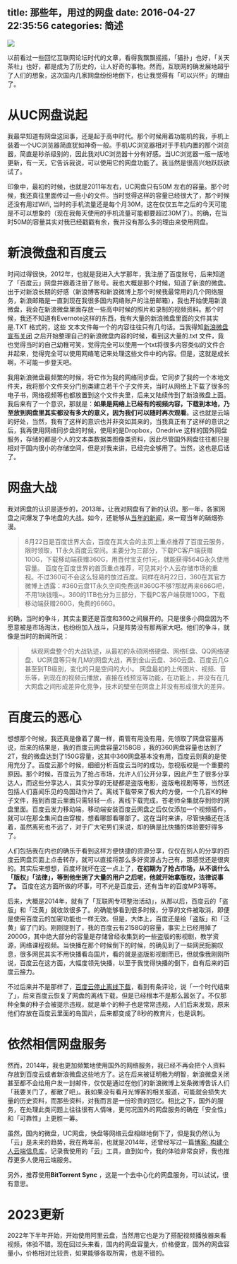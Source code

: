 title: 那些年，用过的网盘
date: 2016-04-27 22:35:56
categories: 简述
  --- 


![](https://pic1.zhimg.com/cf73d28228260888596214a8080b76c0_r.jpg)

以前看过一些回忆互联网论坛时代的文章，看得我飘飘摇摇，「猫扑」也好，「关天茶社」也好，都是成为了历史的，让人好奇的事物。然而，互联网的确发展地超乎了人们的想象，这次国内几家网盘纷纷地倒下，也让我觉得有「可以兴怀」的理由了。

# 从UC网盘说起

我最早知道有网盘这回事，还是起于高中时代。那个时候用着功能机的我，手机上装着一个UC浏览器简直犹如神奇一般。手机UC浏览器相对于手机内置的那个浏览器，简直是秒杀级别的，因此我对UC浏览器十分有好感。当UC浏览器一版一版地更新，有一天，它告诉我说，可以使用它的网盘功能了。我当然是很高兴地跃跃欲试了。

印象中，最初的时候，也就是2011年左右，UC网盘只有50M 左右的容量。那个时候，我还真往里面传过一些小的文件。当时觉得这样的容量已经很大了，那个时候还没有用过Wifi, 当时的手机流量还是每个月30M，这在仅仅五年之后的今天可能是不可以想象的（现在我每天使用的手机流量可能都要超过30M了）。的确，在当时50M的容量其实对我已经戳戳有余，我并没有那么多的理由来使用网盘。

# 新浪微盘和百度云

时间过得很快，2012年，也就是我进入大学那年，我注册了百度账号，后来知道了「百度云」网盘并跟着注册了账号。我也大概是那个时候，知道了新浪的微盘。出于对新浪长期的好感（新浪博客和新浪微博上那个时候我最常用的几个网络服务，新浪邮箱是一直到现在我很多国内网络账户的注册邮箱），我也开始使用新浪微盘，我会在新浪微盘里面存放一些高中时候的照片和录制的视频资料。那个时候，我还不知道有Evernote这样的东西，我有大量的新浪微盘里面的文件其实是.TXT 格式的，这些 文本文件每一个的内容往往只有几句话。当我得知[新浪微盘宣布关闭](http://www.williamlong.info/archives/4586.html) 之后开始整理自己的新浪微盘内容的时候，看到这大量的.txt 文件，竟也觉得当时的自己幼稚可笑，觉得完全可以使用一个txt将很多内容类似的文件合并起来，觉得完全可以使用网络笔记来处理这些文件中的内容。但是，这就是成长啊，不可能一步登天吧。

我用新浪微盘最频繁的时候，将它作为我的网络同步盘。它同步了我的一个本地文件夹，我将那个文件夹分门别类建立若干个子文件夹，当时从网络上下载了很多的电子书，网络视频等也都放置到这个文件夹里，后来又陆续传到了新浪微盘上面。我后来有了一个意识，那就是：**如果是网络上已经有的视频内容，下载到本地，乃至放到网盘里其实都没有多大的意义，因为我们可以随时再次观看**。这也就是云端的好处，当然，我有了这样的意识也并非突如其来的，当我真正有了这样的意识之后，我再使用网络同步盘的时候，使用的是Dropbox，Onedrive 这样的国外网盘服务，存储的都是个人的文本类数据类图像类资料，因此尽管国外网盘往往都只是相对于国内很小的存储空间，但是对我来讲，已经完全够用了。当然，这也是后话了。

# 网盘大战

我对网盘的认识是逐步的，2013年，让我对网盘有了新的认识。那一年，各家网盘之间爆发了争地盘的大战。如今，还能够从[当年的新闻](http://www.sootoo.com/content/443486.shtml)，来一窥当年的硝烟弥漫。

>8月22日是百度世界大会，百度在其大会的主页上重点推荐了百度云服务，限时领取，1T永久百度云空间。主要分为三部分，下载PC客户端获赠100G，下载移动端获赠360G，用百付宝支付1元，就能获得564G永久使用容量。
>百度在百度世界的首页重点推荐，可见其对个人云存储市场的重视。不过360可不会这么轻易的放过百度。同样在8月22日，360在其官方微博上透露：#360云盘1T永久空间免费送#360G不够?那就再来666G吧，不用1块钱哦~。360的1TB也分为三部分，下载PC客户端获赠100G，下载移动端获赠260G，免费的666G。

的确，当时的争斗，其实主要还是百度和360之间展开的。只是很多小网盘因为不愿意被是市场淘汰，也纷纷加入战斗，只是阵势没有那两家大吧。他们的争斗，就像是当时的新闻所说：

>　纵观网盘整个的大战轨迹，从最初的永硕网络硬盘、网络E盘、QQ网络硬盘、UC网盘等只有几M的网盘大战，再到金山云盘、360云盘、百度云几G甚至到TB级别，变化的只是空间的大小。
>网盘最初的上传图片、视频、音乐等，到现在的视频云播放，直接在线预览等功能，在功能上，并没有在几大网盘之间形成差异化竞争，技术的壁垒在网盘上并没有形成很大的差异。

# 百度云的恶心

想想那个时候，我还真是像着了魔一样，甭管有用没有用，先领取了网盘容量再说，后来的结果是，我的百度云网盘容量2158GB ，我的360网盘容量也达到了2T，我的微盘达到了150G容量，这其中360网盘基本没有用，百度云则真的是使用充分了。百度云那个时候，细细分析百度云当时的成功，忽视版权是一个重要的原因。那个时候，百度云为了抢占市场，允许人们公开分享，因此产生了很多分享达人，而这些分享达人，其实分享的无疑都是盗版电影，盗版电视剧等等，当然还包括人们喜闻乐见的岛国动作片了。离线下载带来了极大的方便，一个几百K的种子文件，拖到百度云里面只需轻轻一点，离线下载完成，苍老师全集就存到你的网盘里面。百度云发力移动端，移动端安装百度云网盘之后仅仅添加一个视频插件，就可以在那全集间自由穿梭，想看哪部看哪部了。这在当时来讲，尽管快播还在活着，虽然离死也不远了，对于广大宅男们来说，却的确是比快播的体验要好得多了。

人们包括我在内也的确乐于看到这样方便快捷的资源分享，仅仅在别人的分享的百度云网盘页面上点击转存，就可以直接将那么多好资源占为己有，那感觉还是很爽的。其实后来想想，百度坏就坏在这一点上了，**在初期为了抢占市场，从不谈什么「版权」「法律」，等到他坐拥了大量的用户之后呢，他就开始拿版权，法律说事了。** 百度在这方面所做的坏事，可不光是百度云，还有当年的百度MP3等等。

后来，大概是2014年，就有了「互联网专项整治活动」，从那以后，百度云的「盗版」和「泛黄」就收敛很多了。的确能够看到很多时候，分享的文件被取消，即便是使用百度云的加密功能也一样无效。但是，大体上，百度还是给「盗版」和「泛黄」留了门的。刚刚提到了，我的百度云有2158G的容量，事实上已经用掉了2000G，其中绝大部分的容量是存储曾经收集到的一些盗版的影视剧，教学资源，网络课程视频。当快播在那个时候倒下的时候，的确见到了一些网民扼腕叹息，很多网民其实不用快播看岛国片，看的就是盗版影视剧而已，但就像我刚刚所说，百度云在这方面，大幅度领先快播，以至于我觉得快播的倒下，自有后来的百度云接力。

不过后来并不是那样了，[百度云停止离线下载](http://tieba.baidu.com/p/3012980032)，看到有条评论，说「一个时代结束了」，后来百度云恢复了网盘的离线下载，但是已经根本不是那么嚣张了。不仅那种全集的种子会被提示违规，就是单个的种子也是常常违规，人们后来发现，原来他们存放在百度云里面的岛国片，后来都变成了8秒的教育片，也是讽刺。


# 依然相信网盘服务

然而，2014年，我也更加频繁地使用国外的网络服务，我已经不再会把个人资料存放到百度云或者新浪微盘这些地方了。这在后来被证明极为明智，新浪微盘关闭甚至都不会给用户发一封邮件，仅仅是通过在他们的新浪微博上发条微博告诉人们「我要关门了，都散了吧」。我如果没有看月光博客的相关报道，可能就会损失大量的历史资料，而那些资料，对我而言是一份珍贵的回忆。相比之下，国外的服务，在处理此类问题上往往很有人情味，更何况国外的网盘服务的确在「安全性」和「可靠性」上更胜一筹。


虽然，国内的微盘，UC网盘，快盘等网络云盘相继地倒下了，但是我仍然认为「云」是未来的趋势，我在两年前，也就是2014年，还曾经写过一篇[博客: 构建个人云端信息库](http://hktkdy.com/2014/08/25/201408/082506/)，记录我使用的「云」工具，直到如今，我的体验非常良好，我也推荐更多人使用云端服务。

另外，推荐使用**BitTorrent Sync** ，这是一个去中心化的网盘服务，可以试试，很有意思。


# 2023更新

2022年下半年开始，开始使用阿里云盘，当然用它也是为了搭配视频播放器来看视频，体验不错。现在回过头来看，国内的网盘容量大，价格便宜，国外的网盘容量小，价格相对比较贵，如果能够各取所需，也是不错的。

